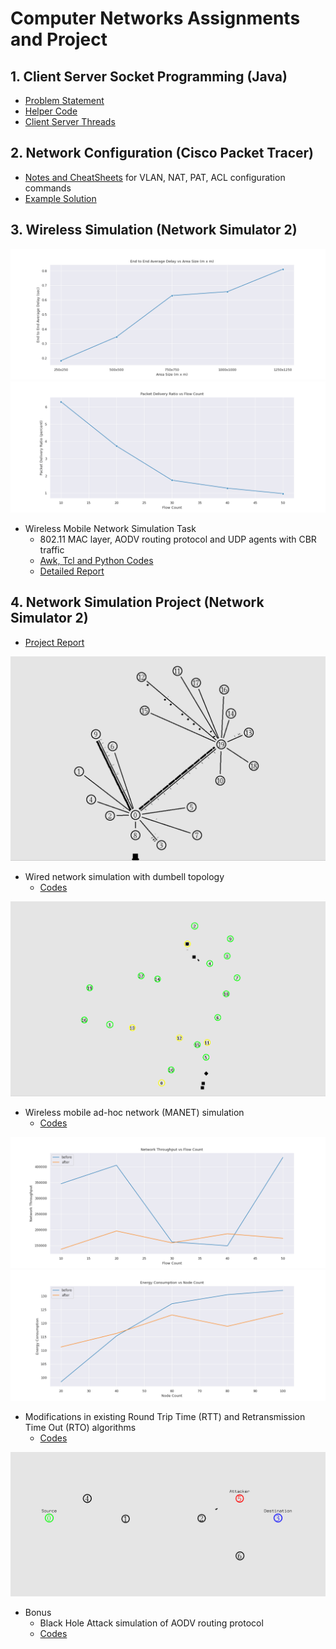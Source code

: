 # Computer Networks Assignments and Project

## 1. Client Server Socket Programming (Java)
- [Problem Statement](/Java%20Socket%20Programming/Assignment_1.pdf)
- [Helper Code](/Java%20Socket%20Programming/main/)
- [Client Server Threads](/Java%20Socket%20Programming/threads/)

## 2. Network Configuration (Cisco Packet Tracer)
- [Notes and CheatSheets](/Cisco%20Packet%20Tracer/) for VLAN, NAT, PAT, ACL configuration commands
- [Example Solution](/Cisco%20Packet%20Tracer/Test-Commands.txt)

## 3. Wireless Simulation (Network Simulator 2)

![Fig1](/NS-2%20Wireless%20Simulation/Figures/Figure_2.png) ![Fig2](/NS-2%20Wireless%20Simulation/Figures/Figure_11.png)

- Wireless Mobile Network Simulation Task
    - 802.11 MAC layer, AODV routing protocol and UDP agents with CBR traffic
    - [Awk, Tcl and Python Codes](/NS-2%20Wireless%20Simulation/)
    - [Detailed Report](/NS-2%20Wireless%20Simulation/1805112.pdf)

## 4. Network Simulation Project (Network Simulator 2)

- [Project Report](/NS-2%20Project/NS2_Project_Report.pdf)

![wired](/NS-2%20Project/Figures/topology.png)

- Wired network simulation with dumbell topology
    - [Codes](/NS-2%20Project/Codes/Task%20A%20-%20Both/)

![Wireless](/NS-2%20Project/Figures/toplogy2.png)

- Wireless mobile ad-hoc network (MANET) simulation 
    - [Codes](/NS-2%20Project/Codes/Task%20B%20-%20Wireless/)

![RTT](/NS-2%20Project/Figures/Figure_2.png) ![RTT](/NS-2%20Project/Figures/Figure_17.png)

- Modifications in existing Round Trip Time (RTT) and Retransmission Time Out (RTO) algorithms
    - [Codes](/NS-2%20Project/Codes/Full%20Modification/)

![bonus](/NS-2%20Project/Figures/blackhole.png)

- Bonus
    - Black Hole Attack simulation of AODV routing protocol
    - [Codes](/NS-2%20Project/Codes/Bonus%20Modification/)